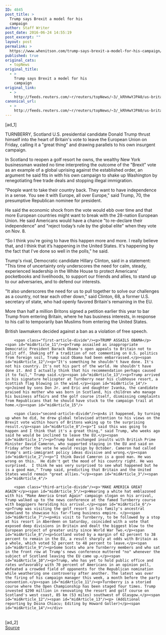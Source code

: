 ```yaml
---
ID: 4845
post_title: >
  Trump says Brexit a model for his
  campaign
author: Staff Writer
post_date: 2016-06-24 14:55:19
post_excerpt: ""
layout: post
permalink: >
  https://www.whenitson.com/trump-says-brexit-a-model-for-his-campaign/
published: true
original_cats:
  - topNews
original_title:
  - >
    Trump says Brexit a model for his
    campaign
original_link:
  - >
    http://feeds.reuters.com/~r/reuters/topNews/~3/_kRhHwYJPA0/us-britain-eu-trump-idUSKCN0ZA1EC
canonical_url:
  - >
    http://feeds.reuters.com/~r/reuters/topNews/~3/_kRhHwYJPA0/us-britain-eu-trump-idUSKCN0ZA1EC
---
```

 [ad_1]
<br><div id="articleText">
<span id="midArticle_start"/>

<span id="midArticle_0"/><span class="focusParagraph" readability="6"><p><span class="articleLocation">TURNBERRY, Scotland</span> U.S. presidential candidate Donald Trump thrust himself into the heart of Britain's vote to leave the European Union on Friday, calling it a "great thing" and drawing parallels to his own insurgent campaign.</p></span><span id="midArticle_1"/><p>In Scotland to reopen a golf resort he owns, the wealthy New York businessman wasted no time interpreting the outcome of the "Brexit" vote as an example of a global uprising against the established order, an argument he said fits in with his own campaign to shake up Washington by renegotiating free trade deals and stopping illegal immigration.</p><span id="midArticle_2"/><p>"People want to take their country back. They want to have independence in a sense. You see it with Europe, all over Europe," said Trump, 70, the presumptive Republican nominee for president. </p><span id="midArticle_3"/><p>He said the economic shock from the vote would ebb over time and that more European countries might want to break with the 28-nation European Union. He said Americans would have a chance "to re-declare their independence" and "reject today’s rule by the global elite" when they vote on Nov. 8.</p><span id="midArticle_4"/><p>“So I think you're going to have this happen more and more. I really believe that, and I think that it’s happening in the United States. It's happening by the fact that I've done so well in the polls," he said.</p><span id="midArticle_5"/><p>Trump's rival, Democratic candidate Hillary Clinton, said in a statement: "This time of uncertainty only underscores the need for calm, steady, experienced leadership in the White House to protect Americans' pocketbooks and livelihoods, to support our friends and allies, to stand up to our adversaries, and to defend our interests.  </p><span id="midArticle_6"/><p>"It also underscores the need for us to pull together to solve our challenges as a country, not tear each other down," said Clinton, 68, a former U.S. secretary of state, who had openly favored Britain's remaining in the EU.</p><span id="midArticle_7"/><p>More than half a million Britons signed a petition earlier this year to bar Trump from entering Britain, where he has business interests, in response to his call to temporarily ban Muslims from entering the United States.</p><span id="midArticle_8"/><p>British lawmakers decided against a ban as a violation of free speech.</p><span id="midArticle_9"/><span id="midArticle_10"/>
        
        <span class="first-article-divide"/><p>TRUMP ASSAILS OBAMA</p><span id="midArticle_11"/><p>Trump assailed as inappropriate Democratic President Barack Obama's open appeals to Britain not to split off. Shaking off a tradition of not commenting on U.S. politics from foreign soil, Trump said Obama had been embarrassed.</p><span id="midArticle_12"/><p>"It's something he shouldn't have done. It's not his country. It's not his part of the world. He shouldn't have done it. And I actually think that his recommendation perhaps caused it to fail," Trump said.</p><span id="midArticle_13"/><p>Trump arrived in his signature helicopter at Turnberry near his clubhouse resort, a Scottish flag blowing in the wind.</p><span id="midArticle_14"/><p>Joined by sons Don Jr. and Eric and daughter Ivanka, the candidate praised his mother who was born in Scotland, his children who manage his business affairs and the golf course itself, dismissing complaints from Republicans that he should have stuck to the campaign trail at home.</p><span id="midArticle_15"/>
        
        <span class="second-article-divide"/><p>As it happened, by turning up when he did, he drew global televised attention to his views on the Brexit vote within hours of Britons waking up to the surprising result.</p><span id="midArticle_0"/><p>"I said this was going to happen and I think that it's a great thing," said Trump, who weeks ago said he would be inclined to leave the EU.</p><span id="midArticle_1"/><p>Trump had exchanged insults with British Prime Minister David Cameron, who supported staying in the EU and said on Friday after the vote he would resign by October. Cameron had called Trump's anti-immigrant policy ideas divisive and wrong.</p><span id="midArticle_2"/><p>"I think David Cameron is a good man. He was wrong on this.  He didn't get the mood of his country right. He was surprised.  I think he was very surprised to see what happened but he is a good man," Trump said, predicting that Britain and the United States would remain "great allies."</p><span id="midArticle_3"/><span id="midArticle_4"/>
        
        <span class="third-article-divide"/><p>'MAKE AMERICA GREAT AGAIN'</p><span id="midArticle_5"/><p>Wearing a white hat emblazoned with his "Make America Great Again" campaign slogan on his arrival, Trump walked up to the news conference at the famed Turnberry course with bagpipers heralding his arrival.</p><span id="midArticle_6"/><p>Trump was visiting the golf resort in his family's ancestral homeland to showcase his far-flung business empire. </p><span id="midArticle_7"/><p>His visit to Turnberry, to be followed by a stop at his resort in Aberdeen on Saturday, coincided with a vote that exposed deep divisions in Britain and dealt the biggest blow to the European project of greater unity since World War Two.</p><span id="midArticle_8"/><p>Scotland voted by a margin of 62 percent to 38 percent to remain in the EU, a result sharply at odds with Britain as a whole, which voted 52 percent to 48 percent to leave.</p><span id="midArticle_9"/><p>Some Scots who are Turnberry members and who sat in the front row at Trump's news conference muttered "no" whenever the subject of Scotland leaving the EU came up.</p><span id="midArticle_10"/><p>Trump, who has yet to hold public office and rates unfavorably with 70 percent of Americans in an opinion poll, defeated a crowded field of opponents for the Republican nomination while weathering one controversy after another. The latest was over the firing of his campaign manager this week, a month before the party convention.</p><span id="midArticle_11"/><p>Turnberry is a storied course where the Open Championship has been staged four times. Trump invested $290 million in renovating the resort and golf course on Scotland's west coast, 85 km (53 miles) southwest of Glasgow.</p><span id="midArticle_12"/><span id="midArticle_13"/><p> (Additional reporting by Doina Chiacu; Editing by Howard Goller)</p><span id="midArticle_14"/></div>
<br>[ad_2]
<br><a href="http://feeds.reuters.com/~r/reuters/topNews/~3/_kRhHwYJPA0/us-britain-eu-trump-idUSKCN0ZA1EC">Source </a>